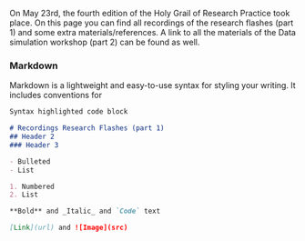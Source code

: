 On May 23rd, the fourth edition of the Holy Grail of Research Practice took place. On this page you can find all recordings of the research flashes (part 1) and some extra materials/references. A link to all the materials of the Data simulation workshop (part 2) can be found as well.

### Markdown

Markdown is a lightweight and easy-to-use syntax for styling your writing. It includes conventions for

```markdown
Syntax highlighted code block

# Recordings Research Flashes (part 1)
## Header 2
### Header 3

- Bulleted
- List

1. Numbered
2. List

**Bold** and _Italic_ and `Code` text

[Link](url) and ![Image](src)
```
